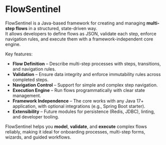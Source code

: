 # FlowSentinel

FlowSentinel is a Java-based framework for creating and managing **multi-step flows** in a structured, state-driven way.  
It allows developers to define flows as JSON, validate each step, enforce navigation rules, and execute them with a framework-independent core engine.

Key features:
- **Flow Definition** – Describe multi-step processes with steps, transitions, and navigation rules.
- **Validation** – Ensure data integrity and enforce immutability rules across completed steps.
- **Navigation Control** – Support for simple and complex step navigation.
- **Execution Engine** – Run flows programmatically with clear state management.
- **Framework Independence** – The core works with any Java 17+ application, with optional integrations (e.g., Spring Boot starter).
- **Extensibility** – Future modules for persistence (Redis, JDBC), linting, and developer tooling.

FlowSentinel helps you **model**, **validate**, and **execute** complex flows reliably, making it ideal for onboarding processes, multi-step forms, wizards, and guided workflows.
